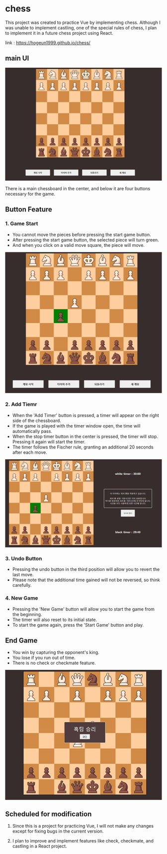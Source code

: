 # chess

This project was created to practice Vue by implementing chess. Although I was unable to implement castling, one of the special rules of chess, I plan to implement it in a future chess project using React.

link : https://hogeun1999.github.io/chess/

## main UI

<img src="./public/ReadmeImg/chessmainUI.JPG">

There is a main chessboard in the center, and below it are four buttons necessary for the game.

## Button Feature

### 1. Game Start

- You cannot move the pieces before pressing the start game button.
- After pressing the start game button, the selected piece will turn green.
- And when you click on a valid move square, the piece will move.

<img src="./public/ReadmeImg/selectPiece.JPG" >


### 2. Add Tiemr

- When the 'Add Timer' button is pressed, a timer will appear on the right side of the chessboard.
- If the game is played with the timer window open, the time will automatically pass.
- When the stop timer button in the center is pressed, the timer will stop. Pressing it again will start the timer.
- The timer follows the Fischer rule, granting an additional 20 seconds after each move.

<img src="./public/ReadmeImg/setTimer.JPG" >

### 3. Undo Button

- Pressing the undo button in the third position will allow you to revert the last move.
- Please note that the additional time gained will not be reversed, so think carefully.

### 4. New Game

- Pressing the 'New Game' button will allow you to start the game from the beginning.
- The timer will also reset to its initial state.
- To start the game again, press the 'Start Game' button and play.


## End Game
- You win by capturing the opponent's king.
- You lose if you run out of time.
- There is no check or checkmate feature.

<img src="./public/ReadmeImg/endGame.JPG" >


## Scheduled for modification

1. Since this is a project for practicing Vue, I will not make any changes except for fixing bugs in the current version.

2. I plan to improve and implement features like check, checkmate, and castling in a React project.
